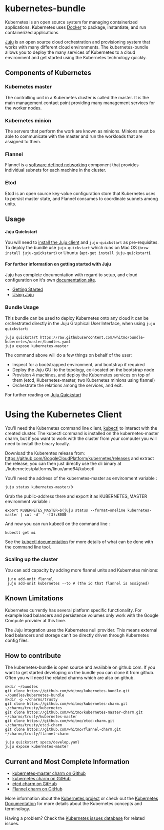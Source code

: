 # kubernetes-bundle


Kubernetes is an open source system for managing containerized applications.
Kubernetes uses [Docker](http://docker.com) to package, instantiate, and run
containerized applications.

[Juju](https://juju.ubuntu.com) is an open source cloud orchestration and
provisioning system that works with many different cloud environments.
The kubernetes-bundle allows you to deploy the many services of Kubernetes to a
cloud environment and get started using the Kubernetes technology quickly.


## Components of Kubernetes

### Kubernetes master
The controlling unit in a Kubernetes cluster is called the master.  It is the
main management contact point providing many management services for the worker
nodes.

### Kubernetes minion
The servers that perform the work are known as minions.  Minions must be able to
communicate with the master and run the workloads that are assigned to them.

### Flannel
Flannel is a [software defined networking](http://en.wikipedia.org/wiki/Software-defined_networking) component that provides individual subnets for each machine in the cluster.

### Etcd
Etcd is an open source key-value configuration store that Kubernetes uses to
persist master state, and Flannel consumes to coordinate subnets among units.

## Usage

#### Juju Quickstart
You will need to [install the Juju client](https://juju.ubuntu.com/install/) and
`juju-quickstart` as pre-requisites.  To deploy the bundle use `juju-quickstart`
which runs on Mac OS (`brew install juju-quickstart`) or Ubuntu
(`apt-get install juju-quickstart`).

#### For further information on getting started with Juju

Juju has complete documentation with regard to setup, and cloud configuration
on it's own [documentation site](https://juju.ubuntu.com/docs/).

- [Getting Started](https://juju.ubuntu.com/docs/getting-started.html)
- [Using Juju](https://juju.ubuntu.com/docs/charms.html)

### Bundle Usage

This bundle can be used to deploy Kubernetes onto any cloud it can be
orchestrated directly in the Juju Graphical User Interface, when using
`juju quickstart`:

    juju quickstart https://raw.githubusercontent.com/whitmo/bundle-kubernetes/master/bundles.yaml
    juju expose kubernetes-master


The command above will do a few things on behalf of the user:

- Inspect for a bootstrapped environment, and bootstrap if required
- Deploy the Juju GUI to the topology, co-located on the bootstrap node
- Provision 4 machines, and deploy the Kubernetes services on top of them (etcd,
  Kubernetes-master, two Kubernetes minions using flannel)
- Orchestrate the relations among the services, and exit.

For further reading on [Juju Quickstart](https://pypi.python.org/pypi/juju-quickstart)

# Using the Kubernetes Client

You'll need the Kubernetes command line client,
[kubectl](https://github.com/GoogleCloudPlatform/kubernetes/blob/master/docs/kubectl.md)
to interact with the created cluster.  The kubectl command is installed on the
kubernetes-master charm, but if you want to work with the cluster from your
computer you will need to install the binary locally.

Download the Kuberentes release from:
https://github.com/GoogleCloudPlatform/kubernetes/releases
and extract the release, you can then just directly use the cli binary at
./kubernetes/platforms/linux/amd64/kubectl

You'll need the address of the kubernetes-master as environment variable :

    juju status kubernetes-master/0

Grab the public-address there and export it as KUBERNETES_MASTER environment
variable :

    export KUBERNETES_MASTER=$(juju status --format=oneline kubernetes-master | cut -d' ' -f3):8080

And now you can run kubectl on the command line :

    kubectl get mi

See the [kubectl documentation](https://github.com/GoogleCloudPlatform/kubernetes/blob/master/docs/kubectl.md)
for more details of what can be done with the command line tool.

### Scaling up the cluster

You can add capacity by adding more flannel units and Kubernetes minions:

     juju add-unit flannel
     juju add-unit kubernetes --to # (the id that flannel is assigned)

## Known Limitations

Kubernetes currently has several platform specific functionality. For example
load balancers and persistence volumes only work with the Google Compute
provider at this time.

The Juju integration uses the Kubernetes null provider. This means external
load balancers and storage can't be directly driven through Kubernetes config
files.

## How to contribute

The kubernetes-bundle is open source and available on github.com.  If you want
to get started developing on the bundle you can clone it from github.  Often
you will need the related charms which are also on github.

    mkdir ~/bundles
    git clone https://github.com/whitmo/kubernetes-bundle.git ~/bundles/kubernetes-bundle
    mkdir -p ~/charms/trusty
    git clone https://github.com/whitmo/kubernetes-charm.git ~/charms/trusty/kubernetes
    git clone https://github.com/whitmo/kubernetes-master-charm.git ~/charms/trusty/kubernetes-master
    git clone https://github.com/whitmo/etcd-charm.git ~/charms/trusty/etcd-charm
    git clone https://github.com/whitmo/flannel-charm.git ~/charms/trusty/flannel-charm

    juju quickstart specs/develop.yaml
    juju expose kubernetes-master

## Current and Most Complete Information

  - [kubernetes-master charm on Github](https://github.com/whitmo/charm-kubernetes-master)
  - [kubernetes charm on GitHub](https://github.com/whitmo/charm-kubernetes)
  - [etcd charm on GitHub](https://github.com/whitmo/etcd-charm)
  - [Flannel charm on GitHub](https://github.com/whitmo/flannel-charm)

More information about the
[Kubernetes project](https://github.com/GoogleCloudPlatform/kubernetes) or check
out the [Kubernetes Documentation](https://github.com/GoogleCloudPlatform/kubernetes/tree/master/docs)
for more details about the Kubernetes concepts and terminology.

Having a problem? Check the [Kubernetes issues database](https://github.com/GoogleCloudPlatform/kubernetes/issues)
for related issues.
